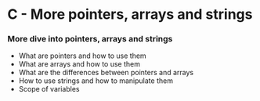 #  C - More pointers, arrays and strings

### More dive into pointers, arrays and strings

* What are pointers and how to use them
* What are arrays and how to use them
* What are the differences between pointers and arrays
* How to use strings and how to manipulate them
* Scope of variables
